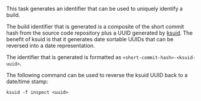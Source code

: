 This task generates an identifier that can be used to uniquely identify a build.

The build identifier that is generated is a composite of the short commit
hash from the source code repository plus a UUID generated by [ksuid](https://github.com/segmentio/ksuid). The benefit of ksuid is that it generates date sortable UUIDs that can be reversed into a date representation.

The identifier that is generated is formatted as `<short-commit-hash>-<ksuid-uuid>`.

The following command can be used to reverse the ksuid UUID back to a date/time stamp:

```
ksuid -f inspect <uuid>
```
